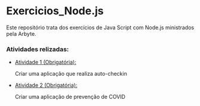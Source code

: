 # Exercicios_Node.js
<p>Este repositório trata dos exercícios de Java Script com Node.js ministrados pela Arbyte.</p>
<h3>Atividades relizadas:</h3>
<ul>
<li><a href="https://github.com/bruno-b-neves/exercicios_node.js/tree/master/atividade_1">Atividade 1 (Obrigatória):</a> <p>Criar uma aplicação que realiza auto-checkin<i class="far fa-check-circle"></i></p></li>
<li><a href="https://github.com/bruno-b-neves/exercicios_node.js/tree/master/atividade_2">Atividade 2 (Obrigatória):</a> <p>Criar uma aplicação de prevenção de COVID <i class="fas fa-check"></i></p></li>
</ul>